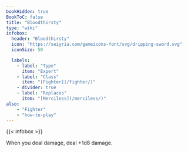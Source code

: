 ```yaml
---
bookHidden: true
BookToC: false
title: "Bloodthirsty"
type: "wiki"
infobox:
  header: "Bloodthirsty"
  icon: "https://seiyria.com/gameicons-font/svg/dripping-sword.svg"
  iconSize: 50

  labels:
    - label: "Type"
      item: "Expert"
    - label: "Class"
      item: "[Fighter](/fighter/)"
    - divider: true
    - label: "Replaces"
      item: "[Merciless](/merciless/)"
also:
    - "Fighter"
    - "how-to-play"
---
```


{{< infobox >}}

When you deal damage, deal +1d8 damage.